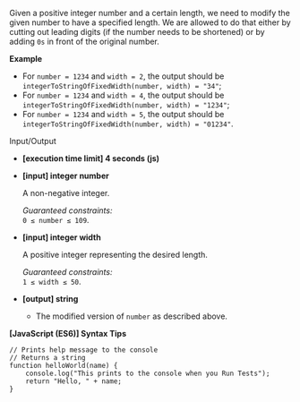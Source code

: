 Given a positive integer number and a certain length, we need to modify the
given number to have a specified length. We are allowed to do that either by
cutting out leading digits (if the number needs to be shortened) or by adding
`0s` in front of the original number.

**Example**

- For `number = 1234` and `width = 2`, the output should be  
  `integerToStringOfFixedWidth(number, width) = "34"`;
- For `number = 1234` and `width = 4`, the output should be  
  `integerToStringOfFixedWidth(number, width) = "1234"`;
- For `number = 1234` and `width = 5`, the output should be  
  `integerToStringOfFixedWidth(number, width) = "01234"`.

Input/Output

- **\[execution time limit\] 4 seconds (js)**

- **\[input\] integer number**

  A non-negative integer.

  _Guaranteed constraints:_  
  `0 ≤ number ≤ 109`.

- **\[input\] integer width**

  A positive integer representing the desired length.

  _Guaranteed constraints:_  
  `1 ≤ width ≤ 50`.

- **\[output\] string**

  - The modified version of `number` as described above.

**\[JavaScript (ES6)\] Syntax Tips**

    // Prints help message to the console
    // Returns a string
    function helloWorld(name) {
        console.log("This prints to the console when you Run Tests");
        return "Hello, " + name;
    }
